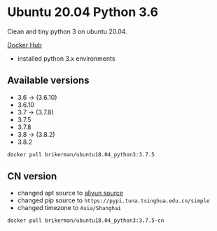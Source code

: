 # Ubuntu 20.04 Python 3.6

Clean and tiny python 3 on ubuntu 20.04.

[Docker Hub](https://hub.docker.com/r/brikerman/ubuntu18.04_python3.6)

* installed python 3.x environments

## Available versions

- 3.6 -> (3.6.10)
- 3.6.10
- 3.7 -> (3.7.8)
- 3.7.5
- 3.7.8
- 3.8 -> (3.8.2)
- 3.8.2

```bash
docker pull brikerman/ubuntu18.04_python3:3.7.5
```

## CN version

* changed apt source to [aliyun source](https://opsx.alibaba.com/guide?lang=zh-CN&document=69a2341e-801e-11e8-8b5a-00163e04cdbb)
* changed pip source to `https://pypi.tuna.tsinghua.edu.cn/simple`
* changed timezone to `Asia/Shanghai`

```bash
docker pull brikerman/ubuntu18.04_python3:3.7.5-cn
```
